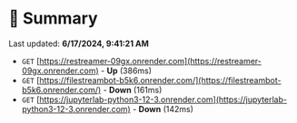 # 📖 Summary
Last updated: **6/17/2024, 9:41:21 AM**

- `GET` [https://restreamer-09gx.onrender.com](https://restreamer-09gx.onrender.com) - **Up** (386ms)
- `GET` [https://filestreambot-b5k6.onrender.com/](https://filestreambot-b5k6.onrender.com/) - **Down** (161ms)
- `GET` [https://jupyterlab-python3-12-3.onrender.com](https://jupyterlab-python3-12-3.onrender.com) - **Down** (142ms)
